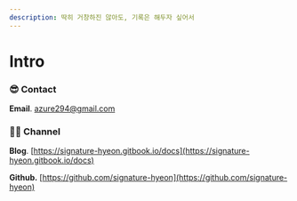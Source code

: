 ```yaml
---
description: 딱히 거창하진 않아도, 기록은 해두자 싶어서
---
```


# Intro

### 😎 Contact <a href="#contact" id="contact"></a>

**Email**. [azure294@gmail.com](mailto:azure294@gmail.com)

### 👨‍💻 Channel <a href="#channel" id="channel"></a>

**Blog**. [https://signature-hyeon.gitbook.io/docs](https://signature-hyeon.gitbook.io/docs)

**Github.** [https://github.com/signature-hyeon](https://github.com/signature-hyeon)

